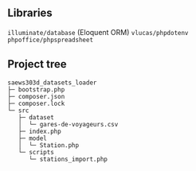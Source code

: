 ## Libraries

`illuminate/database` (Eloquent ORM)
`vlucas/phpdotenv`
`phpoffice/phpspreadsheet`

## Project tree

```
saews303d_datasets_loader
├─ bootstrap.php
├─ composer.json
├─ composer.lock
└─ src
   ├─ dataset
   │  └─ gares-de-voyageurs.csv
   ├─ index.php
   ├─ model
   │  └─ Station.php
   └─ scripts
      └─ stations_import.php
```